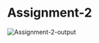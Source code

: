 # Assignment-2



![Assignment-2-output](https://user-images.githubusercontent.com/119348703/218366583-b89e6ea1-4ed0-44e6-8d71-e9a54e0c7c76.PNG)


